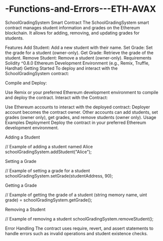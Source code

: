 # -Functions-and-Errors---ETH-AVAX

SchoolGradingSystem Smart Contract
The SchoolGradingSystem smart contract manages student information and grades on the Ethereum blockchain. It allows for adding, removing, and updating grades for students.

Features
Add Student: Add a new student with their name.
Set Grade: Set the grade for a student (owner-only).
Get Grade: Retrieve the grade of the student.
Remove Student: Remove a student (owner-only).
Requirements
Solidity ^0.8.0
Ethereum Development Environment (e.g., Remix, Truffle, Hardhat)
Getting Started
To deploy and interact with the SchoolGradingSystem contract:

Compile and Deploy:

Use Remix or your preferred Ethereum development environment to compile and deploy the contract.
Interact with the Contract:

Use Ethereum accounts to interact with the deployed contract:
Deployer account becomes the contract owner.
Other accounts can add students, set grades (owner only), get grades, and remove students (owner only).
Usage Examples
Deployment
Deploy the contract in your preferred Ethereum development environment.

Adding a Student

// Example of adding a student named Alice
schoolGradingSystem.addStudent("Alice");

Setting a Grade

// Example of setting a grade for a student
schoolGradingSystem.setGrade(studentAddress, 90);

Getting a Grade

// Example of getting the grade of a student
(string memory name, uint grade) = schoolGradingSystem.getGrade();

Removing a Student

// Example of removing a student
schoolGradingSystem.removeStudent();

Error Handling
The contract uses require, revert, and assert statements to handle errors such as invalid operations and student existence checks.
